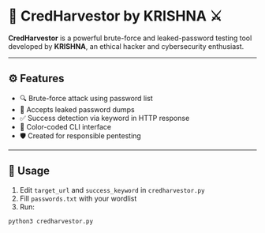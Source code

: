 # 🔐 CredHarvestor by KRISHNA ⚔️

**CredHarvestor** is a powerful brute-force and leaked-password testing tool  
developed by **KRISHNA**, an ethical hacker and cybersecurity enthusiast.

---

## ⚙️ Features

- 🔍 Brute-force attack using password list
- 📂 Accepts leaked password dumps
- ✅ Success detection via keyword in HTTP response
- 🎨 Color-coded CLI interface
- 🛡️ Created for responsible pentesting

---

## 🚀 Usage

1. Edit `target_url` and `success_keyword` in `credharvestor.py`
2. Fill `passwords.txt` with your wordlist
3. Run:

```bash
python3 credharvestor.py
